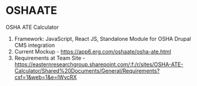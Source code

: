 # OSHAATE
OSHA ATE Calculator
1) Framework: JavaScript, React JS, Standalone Module for OSHA Drupal CMS integration
2) Current Mockup - https://app6.erg.com/oshaate/osha-ate.html
3) Requirements at Team Site -  https://easternresearchgroup.sharepoint.com/:f:/r/sites/OSHA-ATE-Calculator/Shared%20Documents/General/Requirements?csf=1&web=1&e=lWvcRX
